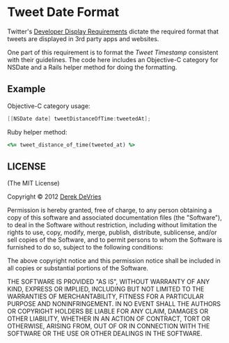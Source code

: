 # Tweet Date Format

Twitter's [Developer Display Requirements](https://dev.twitter.com/terms/display-requirements) dictate the required format that tweets are displayed in 3rd party apps and websites. 

One part of this requirement is to format the *Tweet Timestamp* consistent with their guidelines. The code here includes an Objective-C category for NSDate and a Rails helper method for doing the formatting. 


## Example 

Objective-C category usage: 

```objective-c
[[NSDate date] tweetDistanceOfTime:tweetedAt];
```


Ruby helper method: 

```ruby
<%= tweet_distance_of_time(tweeted_at) %>
```

## LICENSE

(The MIT License)

Copyright © 2012 [Derek DeVries](https://github.com/devrieda/)

Permission is hereby granted, free of charge, to any person obtaining a
copy of this software and associated documentation files (the "Software"),
to deal in the Software without restriction, including without
limitation the rights to use, copy, modify, merge, publish, distribute,
sublicense, and/or sell copies of the Software, and to permit persons
to whom the Software is furnished to do so, subject to the following conditions:

The above copyright notice and this permission notice shall be included
in all copies or substantial portions of the Software.

THE SOFTWARE IS PROVIDED "AS IS", WITHOUT WARRANTY OF ANY KIND, EXPRESS
OR IMPLIED, INCLUDING BUT NOT LIMITED TO THE WARRANTIES OF MERCHANTABILITY,
FITNESS FOR A PARTICULAR PURPOSE AND NONINFRINGEMENT. IN NO EVENT SHALL
THE AUTHORS OR COPYRIGHT HOLDERS BE LIABLE FOR ANY CLAIM, DAMAGES OR
OTHER LIABILITY, WHETHER IN AN ACTION OF CONTRACT, TORT OR OTHERWISE,
ARISING FROM, OUT OF OR IN CONNECTION WITH THE SOFTWARE OR THE USE OR
OTHER DEALINGS IN THE SOFTWARE.
